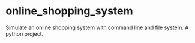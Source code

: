 # online_shopping_system
Simulate an online shopping system with command line and file system. A python project.
